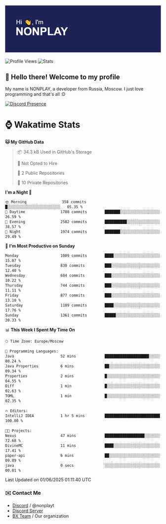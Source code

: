 ![Discord Presence](./header.png)
<br></br>
![Profile Views](https://komarev.com/ghpvc/?username=NONPLAYT&color=blue&style=for-the-badge)
![Stats](https://img.shields.io/badge/0%25-OPTIMIZED-orange?style=for-the-badge)


## :wave: Hello there! Welcome to my profile

My name is NONPLAY, a developer from Russia, Moscow. I just love programming and that's all :D

[![Discord Presence](https://lanyard.cnrad.dev/api/597087584090587177?showDisplayName=true)](https://discord.com/users/597087584090587177) 

# ⌚ Wakatime Stats

<!--START_SECTION:waka-->
**🐱 My GitHub Data** 

> 📦 34.3 kB Used in GitHub's Storage 
 > 
> 🚫 Not Opted to Hire
 > 
> 📜 2 Public Repositories 
 > 
> 🔑 10 Private Repositories 
 > 
**I'm a Night 🦉** 

```text
🌞 Morning                358 commits         █░░░░░░░░░░░░░░░░░░░░░░░░   05.35 % 
🌆 Daytime                1780 commits        ███████░░░░░░░░░░░░░░░░░░   26.59 % 
🌃 Evening                2582 commits        ██████████░░░░░░░░░░░░░░░   38.57 % 
🌙 Night                  1974 commits        ███████░░░░░░░░░░░░░░░░░░   29.49 % 
```
📅 **I'm Most Productive on Sunday** 

```text
Monday                   1009 commits        ████░░░░░░░░░░░░░░░░░░░░░   15.07 % 
Tuesday                  830 commits         ███░░░░░░░░░░░░░░░░░░░░░░   12.40 % 
Wednesday                684 commits         ███░░░░░░░░░░░░░░░░░░░░░░   10.22 % 
Thursday                 744 commits         ███░░░░░░░░░░░░░░░░░░░░░░   11.11 % 
Friday                   877 commits         ███░░░░░░░░░░░░░░░░░░░░░░   13.10 % 
Saturday                 1189 commits        ████░░░░░░░░░░░░░░░░░░░░░   17.76 % 
Sunday                   1361 commits        █████░░░░░░░░░░░░░░░░░░░░   20.33 % 
```


📊 **This Week I Spent My Time On** 

```text
🕑︎ Time Zone: Europe/Moscow

💬 Programming Languages: 
Java                     52 mins             ████████████████████░░░░░   80.24 % 
Java Properties          6 mins              ██░░░░░░░░░░░░░░░░░░░░░░░   09.34 % 
Properties               2 mins              █░░░░░░░░░░░░░░░░░░░░░░░░   04.55 % 
Diff                     1 min               █░░░░░░░░░░░░░░░░░░░░░░░░   02.63 % 
TOML                     1 min               █░░░░░░░░░░░░░░░░░░░░░░░░   02.35 % 

🔥 Editors: 
IntelliJ IDEA            1 hr 5 mins         █████████████████████████   100.00 % 

🐱‍💻 Projects: 
Nexus                    47 mins             ██████████████████░░░░░░░   72.68 % 
DivineMC                 11 mins             ████░░░░░░░░░░░░░░░░░░░░░   17.41 % 
paper-api                6 mins              ██░░░░░░░░░░░░░░░░░░░░░░░   09.89 % 
java                     0 secs              ░░░░░░░░░░░░░░░░░░░░░░░░░   00.01 % 
```


 Last Updated on 01/06/2025 01:11:40 UTC
<!--END_SECTION:waka-->

### ✉️ Contact Me

- [Discord](https://discord.com/users/597087584090587177) / @nonplayt
- [Discord Server](https://discord.gg/qNyybSSPm5)
- [BX Team](https://github.com/BX-Team) / Our organization
